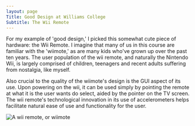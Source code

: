 ```yaml
---
layout: page
Title: Good Design at Williams College
Subtitle: The Wii Remote
---
```


For my example of 'good design,' I picked this somewhat cute piece of hardware: the Wii Remote. I imagine that many of us in this course are familiar with the 'wiimote,' as are many kids who've grown up over the past ten years. The user population of the wii remote, and naturally the Nintendo Wii, is largely comprised of children, teenagers and recent adults suffering from nostalgia, like myself. 



Also crucial to the quality of the wiimote's design is the GUI aspect of its use. Upon powering on the wii, it can be used simply by pointing the remote at what it is the user wants do select, aided by the pointer on the TV screen. The wii remote's technological innovation in its use of accelerometers helps facilitate natural ease of use and functionality for the user. 

![A wii remote, or wiimote](https://drive.google.com/file/d/1GK1Buc2wk5dcEuEnVeDOVDKNOFlI3XBM/view?usp=sharing)


